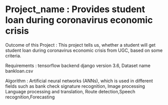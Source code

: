 # Project_name : Provides student loan during coronavirus economic crisis

Outcome of this Project : This project tells us, whether a student will get student loan during coronavirus economic crisis from UGC, based on some criteria.

Requirements : tensorflow backend django version 3.6, Dataset name bankloan.csv

Algorithm : Artificial neural networks (ANNs), which is used in different fields such as bank check signature recognition, Image processing
            Language processing and translation, Route detection,Speech recognition,Forecasting
